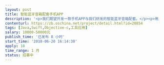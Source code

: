 ```yaml
---                
layout: post       
title: 智能蓝牙音箱配套手机APP           
description: '<p>我们期望开发一款手机APP与我们研发的智能蓝牙音箱配套。</p><p>用户通过手机APP的蓝牙模式连接硬件后，能够控制声效（均衡器）、FM收音、定时开关灯、定时播放或关闭音乐、设置闹钟、控制LED灯光色彩亮度及闪烁方式、播放USB、SD存储卡或外放的音乐等，该智能蓝牙音箱配套手机APP后可以广泛应用于出租的士、家庭室内、户外娱乐等多种场景。</p>'     
contenturl: https://zb.oschina.net/project/detail.html?id=20854      
tags: [Java,Swift,Objective-c,工具应用]            
salary: 10000-50000元          
publish_time: '已发布 8 小时'         
start_time: '2018-06-20 16:14:30'           
apply: 10                   
time_range: 1 月              
status: 招募中                  
---                 
```

